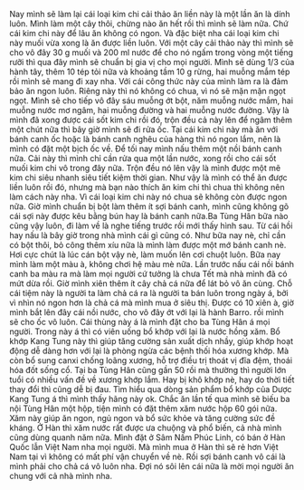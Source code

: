 Nay mình sẽ làm lại cái loại kim chi cải thảo ăn liền này là một lần ăn là dính luôn. Mình làm một cây thôi, chừng nào ăn hết rồi thì mình sẽ làm nữa. Chứ cái kim chi này để lâu ăn không có ngon. Và đặc biệt nha cái loại kim chi này muối vừa xong là ăn được liền luôn. Với một cây cải thảo này thì mình sẽ cho vô đây 30 g muối và 200 ml nước để cho nó ngấm trong vòng một tiếng rưỡi thì qua đây mình sẽ chuẩn bị gia vị cho mọi người. Mình sẽ dùng 1/3 của hành tây, thêm 10 tép tỏi nữa và khoảng tầm 10 g rừng, hai muỗng mắm tép rồi mình sẽ mang đi xay nha. Với cái công thức này của mình làm ra là đảm bảo ăn ngon luôn. Riêng này thì nó không có chua, vì nó sẽ mặn mặn ngọt ngọt. Mình sẽ cho tiếp vô đây sáu muỗng ớt bột, năm muỗng nước mắm, hai muỗng nước mơ ngâm, hai muỗng đường và hai muỗng nước đường. Vậy là mình đã xong được cái sốt kim chi rồi đó, trộn đều cả này lên để ngâm thêm một chút nữa thì bây giờ mình sẽ đi rửa ốc. Tại cái kim chi này mà ăn với bánh canh ốc hoặc là bánh canh nghêu của hàng thì nó ngon lắm, nên là mình có đặt một bịch ốc về. Để tối nay mình nấu thêm một nồi bánh canh nữa. Cải này thì mình chỉ cần rửa qua một lần nước, xong rồi cho cái sốt muối kim chi vô trong đây nữa. Trộn đều nó lên vậy là mình được một mẽ kim chi siêu nhanh siêu tiết kiệm thời gian. Như vậy là mình có thể ăn được liền luôn rồi đó, nhưng mà bạn nào thích ăn kim chi thì chua thì không nên làm cách này nha. Vì cái loại kim chi này nó chua sẽ không còn được ngon nữa. Giờ mình chuẩn bị bột làm thêm ít sợi bánh canh, mình cũng không gõ cái sợi này được kêu bằng bún hay là bánh canh nữa.Ba Tùng Hân bữa nào cũng vậy luôn, đi làm về là nghe tiếng trước rồi mới thấy hình sau. Từ cái hồi hay nấu là bây giờ trong nhà mình cái gì cũng có. Như bữa nay nè, chỉ cần có bột thôi, bỏ công thêm xíu nữa là mình làm được một mớ bánh canh nè. Hơi cực chút là lúc cán bột vậy nè, làm muốn lên cơi chuột luôn. Bữa nay mình làm một màu à, không chơi hệ màu mè nữa. Lần trước nấu cái nồi bánh canh ba màu ra mà làm mọi người cứ tưởng là chưa Tết mà nhà mình đã có mứt dừa rồi. Giờ mình xiên thêm ít cây chả cá nữa để lát bỏ vô ăn cùng. Chỗ cái tiệm này là người ta làm chả cá ra là người ta bán luôn trong ngày á, bởi vì nhìn nó ngon hơn là chả cá mà mình mua ở siêu thị. Được có 10 xiên à, giờ mình bắt lên đây cái nồi nước, cho vô đây ớt với lại là hành Barro. rồi mình sẽ cho ốc vô luôn. Cái thùng này á là mình đặt cho ba Tùng Hân á mọi người. Trong này á thì có viên uống bổ khớp với lại là nước hồng xăm. Bổ khớp Kang Tung này thì giúp tăng cường sản xuất dịch nhầy, giúp khớp hoạt động dễ dàng hơn với lại là phòng ngừa các bệnh thối hóa xương khớp. Mà còn bổ sung canxi chống loãng xương, hỗ trợ điều trị thoát vị đĩa đệm, thoái hóa đốt sống cổ. Tại ba Tùng Hân cũng gần 50 rồi mà thường thì người lớn tuổi có nhiều vấn đề về xương khớp lắm. Hay bị khô khớp nè, hay do thời tiết thay đổi thì cũng dễ bị đau. Tìm hiểu qua dòng sản phẩm bổ khớp của Dược Kang Tung á thì mình thấy hãng này ok. Chắc ăn lần tế qua mình sẽ biếu ba nội Tùng Hân một hộp, tiện mình có đặt thêm xăm nước hộp 60 gói nữa. Xăm này giúp ăn ngon, ngủ ngon và bổ sức khỏe và tăng cường sức đề kháng. Ở Hàn thì xăm nước rất được ưa chuộng và phổ biến, cả nhà mình cũng dùng quanh năm nữa. Mình đặt ở Sâm Nấm Phúc Linh, có bán ở Hàn Quốc lẫn Việt Nam nha mọi người. Mà mình mua ở Hàn thì sẽ rẻ hơn Việt Nam tại vì không có mất phí vận chuyển về nè. Rồi sợi bánh canh vô cái là mình phải cho chả cá vô luôn nha. Đợi nó sôi lên cái nữa là mời mọi người ăn chung với cả nhà mình nha.